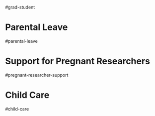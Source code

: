 #grad-student
# Parental Leave
#parental-leave
# Support for Pregnant Researchers
#pregnant-researcher-support
# Child Care
#child-care

